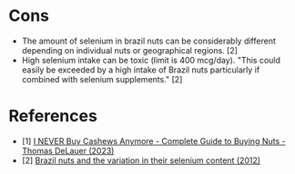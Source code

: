 # Cons
- The amount of selenium in brazil nuts can be considerably different depending on individual nuts or geographical regions. [2]
- High selenium intake can be toxic (limit is 400 mcg/day). "This could easily be exceeded by a high intake of Brazil nuts particularly if combined with selenium supplements." [2]

# References
- [1] [I NEVER Buy Cashews Anymore - Complete Guide to Buying Nuts - Thomas DeLauer (2023)](https://www.youtube.com/watch?v=eSb7bv041w8)
- [2] [Brazil nuts and the variation in their selenium content (2012)](https://honey-guide.com/2012/11/19/brazil-nuts-and-selenium/)